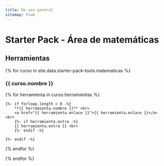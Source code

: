 ```yaml
---
title: De uso general
sitemap: true
---
```


# Starter Pack - Área de matemáticas
## Herramientas
{% for curso in site.data.starter-pack-tools.matematicas %}

### {{ curso.nombre }}

  {% for herramienta in curso.herramientas %}

    {%- if forloop.length > 0 -%}
        **{{ herramienta.nombre }}** <br>
        <a href="{{ herramienta.enlace }}">{{ herramienta.enlace }}</a><br>
        {%- if herramienta.extra -%}
        {{ herramienta.extra }} <br>
        {%- endif -%}

    {%- endif -%}

  {% endfor %}

{% endfor %}